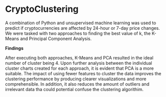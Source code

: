 # CryptoClustering

A combination of Python and unsupervised machine learning was used to predict if cryptocurrencies are affected by 24-hour or 7-day price changes. We were tasked with two approaches to finding the best value of k, the K-Means and Principal Component Analysis. 

**Findings**

After executing both approaches, K-Means and PCA resulted in the ideal number of cluster being 4. Upon further analysis between the individual cluster charts created for each approach, it is evident that PCA is a more suitable. The impact of using fewer features to cluster the data improves the clustering performance by producing clearer visualizations and more comprehensible. In addition, it also reduces the amount of outliers and irrelevant data tha could potential confuse the clustering algorithim. 
